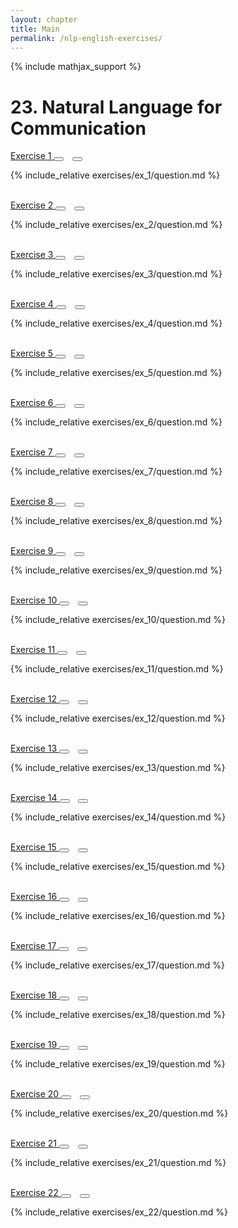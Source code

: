 ```yaml
---
layout: chapter
title: Main
permalink: /nlp-english-exercises/
---
```


{% include mathjax_support %}

# 23. Natural Language for Communication

<div class="card">
<div class="card-header p-2">
<a href='ex_1/' class="p-2">Exercise 1 </a>
<button type="button" class="btn btn-dark float-right" onclick="bookmark('ex23.1');" href="#"><i id="ex23.1" class="fas fa-bookmark" style="color:white"></i></button>
<button type="button" class="btn btn-dark float-right" style="margin-left:10px; margin-right:10px;" onclick="upvote('ex23.1);" href="#"><i id="ex23.1" class="fas fa-thumbs-up" style="color:white"></i></button>
</div>
<div class="card-body">
<p class="card-text">{% include_relative exercises/ex_1/question.md %}</p>
</div>
</div>
<br>
<div class="card">
<div class="card-header p-2">
<a href='ex_2/' class="p-2">Exercise 2 </a>
<button type="button" class="btn btn-dark float-right" onclick="bookmark('ex23.2');" href="#"><i id="ex23.2" class="fas fa-bookmark" style="color:white"></i></button>
<button type="button" class="btn btn-dark float-right" style="margin-left:10px; margin-right:10px;" onclick="upvote('ex23.2);" href="#"><i id="ex23.2" class="fas fa-thumbs-up" style="color:white"></i></button>
</div>
<div class="card-body">
<p class="card-text">{% include_relative exercises/ex_2/question.md %}</p>
</div>
</div>
<br>
<div class="card">
<div class="card-header p-2">
<a href='ex_3/' class="p-2">Exercise 3 </a>
<button type="button" class="btn btn-dark float-right" onclick="bookmark('ex23.3');" href="#"><i id="ex23.3" class="fas fa-bookmark" style="color:white"></i></button>
<button type="button" class="btn btn-dark float-right" style="margin-left:10px; margin-right:10px;" onclick="upvote('ex23.3);" href="#"><i id="ex23.3" class="fas fa-thumbs-up" style="color:white"></i></button>
</div>
<div class="card-body">
<p class="card-text">{% include_relative exercises/ex_3/question.md %}</p>
</div>
</div>
<br>
<div class="card">
<div class="card-header p-2">
<a href='ex_4/' class="p-2">Exercise 4 </a>
<button type="button" class="btn btn-dark float-right" onclick="bookmark('ex23.4');" href="#"><i id="ex23.4" class="fas fa-bookmark" style="color:white"></i></button>
<button type="button" class="btn btn-dark float-right" style="margin-left:10px; margin-right:10px;" onclick="upvote('ex23.4);" href="#"><i id="ex23.4" class="fas fa-thumbs-up" style="color:white"></i></button>
</div>
<div class="card-body">
<p class="card-text">{% include_relative exercises/ex_4/question.md %}</p>
</div>
</div>
<br>
<div class="card">
<div class="card-header p-2">
<a href='ex_5/' class="p-2">Exercise 5 </a>
<button type="button" class="btn btn-dark float-right" onclick="bookmark('ex23.5');" href="#"><i id="ex23.5" class="fas fa-bookmark" style="color:white"></i></button>
<button type="button" class="btn btn-dark float-right" style="margin-left:10px; margin-right:10px;" onclick="upvote('ex23.5);" href="#"><i id="ex23.5" class="fas fa-thumbs-up" style="color:white"></i></button>
</div>
<div class="card-body">
<p class="card-text">{% include_relative exercises/ex_5/question.md %}</p>
</div>
</div>
<br>
<div class="card">
<div class="card-header p-2">
<a href='ex_6/' class="p-2">Exercise 6 </a>
<button type="button" class="btn btn-dark float-right" onclick="bookmark('ex23.6');" href="#"><i id="ex23.6" class="fas fa-bookmark" style="color:white"></i></button>
<button type="button" class="btn btn-dark float-right" style="margin-left:10px; margin-right:10px;" onclick="upvote('ex23.6);" href="#"><i id="ex23.6" class="fas fa-thumbs-up" style="color:white"></i></button>
</div>
<div class="card-body">
<p class="card-text">{% include_relative exercises/ex_6/question.md %}</p>
</div>
</div>
<br>
<div class="card">
<div class="card-header p-2">
<a href='ex_7/' class="p-2">Exercise 7 </a>
<button type="button" class="btn btn-dark float-right" onclick="bookmark('ex23.7');" href="#"><i id="ex23.7" class="fas fa-bookmark" style="color:white"></i></button>
<button type="button" class="btn btn-dark float-right" style="margin-left:10px; margin-right:10px;" onclick="upvote('ex23.7);" href="#"><i id="ex23.7" class="fas fa-thumbs-up" style="color:white"></i></button>
</div>
<div class="card-body">
<p class="card-text">{% include_relative exercises/ex_7/question.md %}</p>
</div>
</div>
<br>
<div class="card">
<div class="card-header p-2">
<a href='ex_8/' class="p-2">Exercise 8 </a>
<button type="button" class="btn btn-dark float-right" onclick="bookmark('ex23.8');" href="#"><i id="ex23.8" class="fas fa-bookmark" style="color:white"></i></button>
<button type="button" class="btn btn-dark float-right" style="margin-left:10px; margin-right:10px;" onclick="upvote('ex23.8);" href="#"><i id="ex23.8" class="fas fa-thumbs-up" style="color:white"></i></button>
</div>
<div class="card-body">
<p class="card-text">{% include_relative exercises/ex_8/question.md %}</p>
</div>
</div>
<br>
<div class="card">
<div class="card-header p-2">
<a href='ex_9/' class="p-2">Exercise 9 </a>
<button type="button" class="btn btn-dark float-right" onclick="bookmark('ex23.9');" href="#"><i id="ex23.9" class="fas fa-bookmark" style="color:white"></i></button>
<button type="button" class="btn btn-dark float-right" style="margin-left:10px; margin-right:10px;" onclick="upvote('ex23.9);" href="#"><i id="ex23.9" class="fas fa-thumbs-up" style="color:white"></i></button>
</div>
<div class="card-body">
<p class="card-text">{% include_relative exercises/ex_9/question.md %}</p>
</div>
</div>
<br>
<div class="card">
<div class="card-header p-2">
<a href='ex_10/' class="p-2">Exercise 10 </a>
<button type="button" class="btn btn-dark float-right" onclick="bookmark('ex23.10');" href="#"><i id="ex23.10" class="fas fa-bookmark" style="color:white"></i></button>
<button type="button" class="btn btn-dark float-right" style="margin-left:10px; margin-right:10px;" onclick="upvote('ex23.10);" href="#"><i id="ex23.10" class="fas fa-thumbs-up" style="color:white"></i></button>
</div>
<div class="card-body">
<p class="card-text">{% include_relative exercises/ex_10/question.md %}</p>
</div>
</div>
<br>
<div class="card">
<div class="card-header p-2">
<a href='ex_11/' class="p-2">Exercise 11 </a>
<button type="button" class="btn btn-dark float-right" onclick="bookmark('ex23.11');" href="#"><i id="ex23.11" class="fas fa-bookmark" style="color:white"></i></button>
<button type="button" class="btn btn-dark float-right" style="margin-left:10px; margin-right:10px;" onclick="upvote('ex23.11);" href="#"><i id="ex23.11" class="fas fa-thumbs-up" style="color:white"></i></button>
</div>
<div class="card-body">
<p class="card-text">{% include_relative exercises/ex_11/question.md %}</p>
</div>
</div>
<br>
<div class="card">
<div class="card-header p-2">
<a href='ex_12/' class="p-2">Exercise 12 </a>
<button type="button" class="btn btn-dark float-right" onclick="bookmark('ex23.12');" href="#"><i id="ex23.12" class="fas fa-bookmark" style="color:white"></i></button>
<button type="button" class="btn btn-dark float-right" style="margin-left:10px; margin-right:10px;" onclick="upvote('ex23.12);" href="#"><i id="ex23.12" class="fas fa-thumbs-up" style="color:white"></i></button>
</div>
<div class="card-body">
<p class="card-text">{% include_relative exercises/ex_12/question.md %}</p>
</div>
</div>
<br>
<div class="card">
<div class="card-header p-2">
<a href='ex_13/' class="p-2">Exercise 13 </a>
<button type="button" class="btn btn-dark float-right" onclick="bookmark('ex23.13');" href="#"><i id="ex23.13" class="fas fa-bookmark" style="color:white"></i></button>
<button type="button" class="btn btn-dark float-right" style="margin-left:10px; margin-right:10px;" onclick="upvote('ex23.13);" href="#"><i id="ex23.13" class="fas fa-thumbs-up" style="color:white"></i></button>
</div>
<div class="card-body">
<p class="card-text">{% include_relative exercises/ex_13/question.md %}</p>
</div>
</div>
<br>
<div class="card">
<div class="card-header p-2">
<a href='ex_14/' class="p-2">Exercise 14 </a>
<button type="button" class="btn btn-dark float-right" onclick="bookmark('ex23.14');" href="#"><i id="ex23.14" class="fas fa-bookmark" style="color:white"></i></button>
<button type="button" class="btn btn-dark float-right" style="margin-left:10px; margin-right:10px;" onclick="upvote('ex23.14);" href="#"><i id="ex23.14" class="fas fa-thumbs-up" style="color:white"></i></button>
</div>
<div class="card-body">
<p class="card-text">{% include_relative exercises/ex_14/question.md %}</p>
</div>
</div>
<br>
<div class="card">
<div class="card-header p-2">
<a href='ex_15/' class="p-2">Exercise 15 </a>
<button type="button" class="btn btn-dark float-right" onclick="bookmark('ex23.15');" href="#"><i id="ex23.15" class="fas fa-bookmark" style="color:white"></i></button>
<button type="button" class="btn btn-dark float-right" style="margin-left:10px; margin-right:10px;" onclick="upvote('ex23.15);" href="#"><i id="ex23.15" class="fas fa-thumbs-up" style="color:white"></i></button>
</div>
<div class="card-body">
<p class="card-text">{% include_relative exercises/ex_15/question.md %}</p>
</div>
</div>
<br>
<div class="card">
<div class="card-header p-2">
<a href='ex_16/' class="p-2">Exercise 16 </a>
<button type="button" class="btn btn-dark float-right" onclick="bookmark('ex23.16');" href="#"><i id="ex23.16" class="fas fa-bookmark" style="color:white"></i></button>
<button type="button" class="btn btn-dark float-right" style="margin-left:10px; margin-right:10px;" onclick="upvote('ex23.16);" href="#"><i id="ex23.16" class="fas fa-thumbs-up" style="color:white"></i></button>
</div>
<div class="card-body">
<p class="card-text">{% include_relative exercises/ex_16/question.md %}</p>
</div>
</div>
<br>
<div class="card">
<div class="card-header p-2">
<a href='ex_17/' class="p-2">Exercise 17 </a>
<button type="button" class="btn btn-dark float-right" onclick="bookmark('ex23.17');" href="#"><i id="ex23.17" class="fas fa-bookmark" style="color:white"></i></button>
<button type="button" class="btn btn-dark float-right" style="margin-left:10px; margin-right:10px;" onclick="upvote('ex23.17);" href="#"><i id="ex23.17" class="fas fa-thumbs-up" style="color:white"></i></button>
</div>
<div class="card-body">
<p class="card-text">{% include_relative exercises/ex_17/question.md %}</p>
</div>
</div>
<br>
<div class="card">
<div class="card-header p-2">
<a href='ex_18/' class="p-2">Exercise 18 </a>
<button type="button" class="btn btn-dark float-right" onclick="bookmark('ex23.18');" href="#"><i id="ex23.18" class="fas fa-bookmark" style="color:white"></i></button>
<button type="button" class="btn btn-dark float-right" style="margin-left:10px; margin-right:10px;" onclick="upvote('ex23.18);" href="#"><i id="ex23.18" class="fas fa-thumbs-up" style="color:white"></i></button>
</div>
<div class="card-body">
<p class="card-text">{% include_relative exercises/ex_18/question.md %}</p>
</div>
</div>
<br>
<div class="card">
<div class="card-header p-2">
<a href='ex_19/' class="p-2">Exercise 19 </a>
<button type="button" class="btn btn-dark float-right" onclick="bookmark('ex23.19');" href="#"><i id="ex23.19" class="fas fa-bookmark" style="color:white"></i></button>
<button type="button" class="btn btn-dark float-right" style="margin-left:10px; margin-right:10px;" onclick="upvote('ex23.19);" href="#"><i id="ex23.19" class="fas fa-thumbs-up" style="color:white"></i></button>
</div>
<div class="card-body">
<p class="card-text">{% include_relative exercises/ex_19/question.md %}</p>
</div>
</div>
<br>
<div class="card">
<div class="card-header p-2">
<a href='ex_20/' class="p-2">Exercise 20 </a>
<button type="button" class="btn btn-dark float-right" onclick="bookmark('ex23.20');" href="#"><i id="ex23.20" class="fas fa-bookmark" style="color:white"></i></button>
<button type="button" class="btn btn-dark float-right" style="margin-left:10px; margin-right:10px;" onclick="upvote('ex23.20);" href="#"><i id="ex23.20" class="fas fa-thumbs-up" style="color:white"></i></button>
</div>
<div class="card-body">
<p class="card-text">{% include_relative exercises/ex_20/question.md %}</p>
</div>
</div>
<br>
<div class="card">
<div class="card-header p-2">
<a href='ex_21/' class="p-2">Exercise 21 </a>
<button type="button" class="btn btn-dark float-right" onclick="bookmark('ex23.21');" href="#"><i id="ex23.21" class="fas fa-bookmark" style="color:white"></i></button>
<button type="button" class="btn btn-dark float-right" style="margin-left:10px; margin-right:10px;" onclick="upvote('ex23.21);" href="#"><i id="ex23.21" class="fas fa-thumbs-up" style="color:white"></i></button>
</div>
<div class="card-body">
<p class="card-text">{% include_relative exercises/ex_21/question.md %}</p>
</div>
</div>
<br>
<div class="card">
<div class="card-header p-2">
<a href='ex_22/' class="p-2">Exercise 22 </a>
<button type="button" class="btn btn-dark float-right" onclick="bookmark('ex23.22');" href="#"><i id="ex23.22" class="fas fa-bookmark" style="color:white"></i></button>
<button type="button" class="btn btn-dark float-right" style="margin-left:10px; margin-right:10px;" onclick="upvote('ex23.22);" href="#"><i id="ex23.22" class="fas fa-thumbs-up" style="color:white"></i></button>
</div>
<div class="card-body">
<p class="card-text">{% include_relative exercises/ex_22/question.md %}</p>
</div>
</div>
<br>
